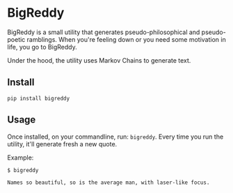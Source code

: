 # BigReddy

BigReddy is a small utility that generates pseudo-philosophical and pseudo-poetic ramblings. When you're feeling down or you need some motivation in life, you go to BigReddy.

Under the hood, the utility uses Markov Chains to generate text.

## Install
```shell
pip install bigreddy
```

## Usage
Once installed, on your commandline, run: ```bigreddy```. Every time you run the utility, it'll generate fresh a new quote.

Example:
```shell
$ bigreddy 

Names so beautiful, so is the average man, with laser-like focus.
```